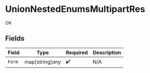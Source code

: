 # UnionNestedEnumsMultipartRes

OK


## Fields

| Field              | Type               | Required           | Description        |
| ------------------ | ------------------ | ------------------ | ------------------ |
| `Form`             | map[string]*any*   | :heavy_check_mark: | N/A                |
